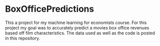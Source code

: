 # BoxOfficePredictions

This a project for my machine learning for economists course. For this project my goal was to accurately predict a movies box office revenues based off film characteristics. The data used as well as the code is posted in this repository.
